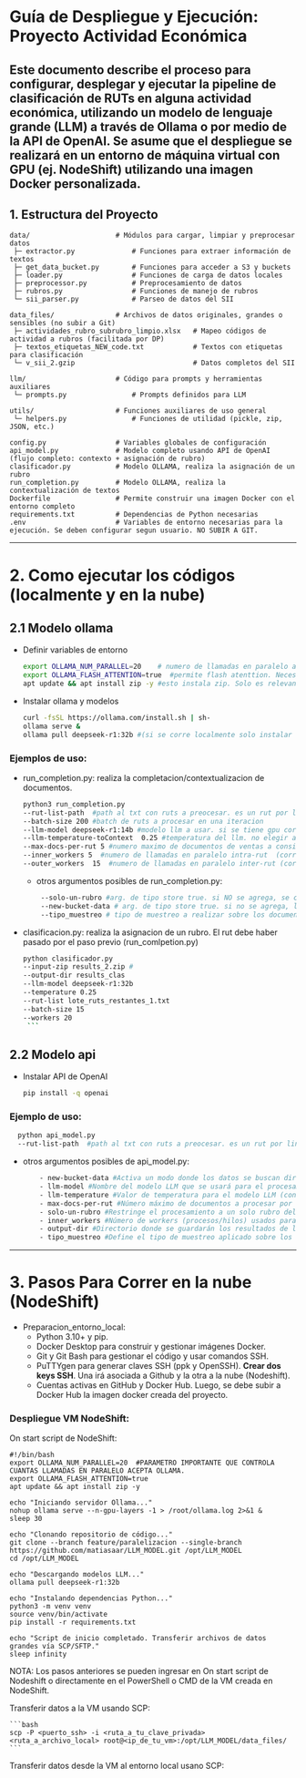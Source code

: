 # Guía de Despliegue y Ejecución: Proyecto Actividad Económica

Este documento describe el proceso para configurar, desplegar y ejecutar la pipeline de clasificación de RUTs en alguna actividad económica, utilizando un modelo de lenguaje grande (LLM) a través de Ollama o por medio de la API de OpenAI. Se asume que el despliegue se realizará en un entorno de máquina virtual con GPU (ej. NodeShift) utilizando una imagen Docker personalizada.
---
## 1. Estructura del Proyecto

```plaintext
data/                     # Módulos para cargar, limpiar y preprocesar datos
 ├─ extractor.py              # Funciones para extraer información de textos
 ├─ get_data_bucket.py        # Funciones para acceder a S3 y buckets
 ├─ loader.py                 # Funciones de carga de datos locales
 ├─ preprocessor.py           # Preprocesamiento de datos
 ├─ rubros.py                 # Funciones de manejo de rubros
 └─ sii_parser.py             # Parseo de datos del SII

data_files/               # Archivos de datos originales, grandes o sensibles (no subir a Git)
 ├─ actividades_rubro_subrubro_limpio.xlsx   # Mapeo códigos de actividad a rubros (facilitada por DP)
 ├─ textos_etiquetas_NEW_code.txt            # Textos con etiquetas para clasificación
 └─ v_sii_2.gzip                             # Datos completos del SII

llm/                      # Código para prompts y herramientas auxiliares
 └─ prompts.py                # Prompts definidos para LLM

utils/                    # Funciones auxiliares de uso general
 └─ helpers.py                # Funciones de utilidad (pickle, zip, JSON, etc.)

config.py                 # Variables globales de configuración
api_model.py              # Modelo completo usando API de OpenAI (flujo completo: contexto + asignación de rubro)
clasificador.py           # Modelo OLLAMA, realiza la asignación de un rubro
run_completion.py         # Modelo OLLAMA, realiza la contextualización de textos
Dockerfile                # Permite construir una imagen Docker con el entorno completo
requirements.txt          # Dependencias de Python necesarias
.env                      # Variables de entorno necesarias para la ejecución. Se deben configurar segun usuario. NO SUBIR A GIT. 
```
---
# 2. Como ejecutar los códigos (localmente y en la nube)
  ## 2.1 Modelo ollama
   - Definir variables de entorno
      ```bash
      export OLLAMA_NUM_PARALLEL=20    # numero de llamadas en paralelo a permitir por ollama. MUY IMPORTANTE CUANDO SE USA GPU. 
      export OLLAMA_FLASH_ATTENTION=true  #permite flash atenttion. Necesario para más rapidez de ejecición
      apt update && apt install zip -y #esto instala zip. Solo es relevante cuando se ejcuta el codigo en la nube. 
      ```    
   - Instalar ollama y modelos
      ```bash
      curl -fsSL https://ollama.com/install.sh | sh-
      ollama serve &
      ollama pull deepseek-r1:32b #(si se corre localmente solo instalar la version 14b no la 32b)
      ```
   ###  Ejemplos de uso:

   - run_completion.py: realiza la completacion/contextualizacion de documentos.
        ```bash
        python3 run_completion.py
       --rut-list-path  #path al txt con ruts a preocesar. es un rut por linea
        --batch-size 200 #batch de ruts a procesar en una iteracion
       --llm-model deepseek-r1:14b #modelo llm a usar. si se tiene gpu correr deepseek-r1:32b
       --llm-temperature-toContext  0.25 #temperatura del llm. no elegir algo superior a 0.2
       --max-docs-per-rut 5 #numero maximo de documentos de ventas a considerar por rut
       --inner_workers 5  #numero de llamadas en paralelo intra-rut  (corre en paralelo los textos asociados a un rut)
       --outer_workers  15  #numero de llamadas en paralelo inter-rut (corre en paralelo multiples rut)
        ```  
       - otros argumentos posibles de run_completion.py:
          ```bash
           --solo-un-rubro #arg. de tipo store true. si NO se agrega, se consideran todos los rubros de un rut en el SII y boletas, sino, se considera 1 solo
           --new-bucket-data # arg. de tipo store true. si no se agrega, los documentos de un rut se obtiene del documento textos_etiquetas_NEW_code.txt. Si se agrega, el codigo descarga los datos directamente desde la carpeta asociada al rut en el bucket. 
           --tipo_muestreo # tipo de muestreo a realizar sobre los documenots. por defecto es "aleatorio".
          ```
        
   - clasificacion.py: realiza la asignacion de un rubro. El rut debe haber pasado por el paso previo (run_comlpetion.py)

        ```bash
        python clasificador.py
       --input-zip results_2.zip #
       --output-dir results_clas
       --llm-model deepseek-r1:32b
       --temperature 0.25
        --rut-list lote_ruts_restantes_1.txt
       --batch-size 15
       --workers 20
         ```    
  ## 2.2 Modelo api
   -  Instalar API de OpenAI
       ```bash
       pip install -q openai
       ```

   ###  Ejemplo de uso:
   ```bash
     python api_model.py
     --rut-list-path  #path al txt con ruts a preocesar. es un rut por linea
   ```
     
   - otros argumentos posibles de api_model.py:
     ```bash
         - new-bucket-data #Activa un modo donde los datos se buscan directamente en S3.
         - llm-model #Nombre del modelo LLM que se usará para el procesamiento. ("gpt-4o" o 'deepseek-reasoner')
         - llm-temperature #Valor de temperatura para el modelo LLM (controla creatividad/aleatoriedad en las respuestas).
         - max-docs-per-rut #Número máximo de documentos a procesar por cada RUT (límite por cliente).
         - solo-un-rubro #Restringe el procesamiento a un solo rubro del SII por RUT.
         - inner_workers #Número de workers (procesos/hilos) usados para llamadas a la API dentro de un mismo RUT.
         - output-dir #Directorio donde se guardarán los resultados de la clasificación.
         - tipo_muestreo #Define el tipo de muestreo aplicado sobre los textos del cliente (por defecto, “aleatorio”).       
     ```     
--- 
# 3. Pasos Para Correr en la nube (NodeShift)

- Preparacion_entorno_local:
  - Python 3.10+ y pip.
  - Docker Desktop para construir y gestionar imágenes Docker.
  - Git y Git Bash para gestionar el código y usar comandos SSH.
  - PuTTYgen para generar claves SSH (ppk y OpenSSH). **Crear dos keys SSH**. Una irá asociada a Github y la otra a la nube (Nodeshift).
  - Cuentas activas en GitHub y Docker Hub. Luego, se debe subir a Docker Hub la imagen docker creada del proyecto. 

### Despliegue VM NodeShift:
  On start script de NodeShift: 

    #!/bin/bash
    export OLLAMA_NUM_PARALLEL=20  #PARAMETRO IMPORTANTE QUE CONTROLA CUANTAS LLAMADAS EN PARALELO ACEPTA OLLAMA. 
    export OLLAMA_FLASH_ATTENTION=true
    apt update && apt install zip -y 
 
    echo "Iniciando servidor Ollama..."
    nohup ollama serve --n-gpu-layers -1 > /root/ollama.log 2>&1 &
    sleep 30

    echo "Clonando repositorio de código..."
    git clone --branch feature/paralelizacion --single-branch https://github.com/matiasaar/LLM_MODEL.git /opt/LLM_MODEL
    cd /opt/LLM_MODEL

    echo "Descargando modelos LLM..."
    ollama pull deepseek-r1:32b

    echo "Instalando dependencias Python..."
    python3 -m venv venv
    source venv/bin/activate
    pip install -r requirements.txt

    echo "Script de inicio completado. Transferir archivos de datos grandes vía SCP/SFTP."
    sleep infinity

NOTA: Los pasos anteriores se pueden ingresar en On start script de Nodeshift o directamente en el PowerShell o CMD de la VM creada en NodeShift.

  Transferir datos a la VM usando SCP:
  
    ```bash
    scp -P <puerto_ssh> -i <ruta_a_tu_clave_privada> <ruta_a_archivo_local> root@<ip_de_tu_vm>:/opt/LLM_MODEL/data_files/
    ```
    
  Transferir datos desde la VM al entorno local usano SCP:
